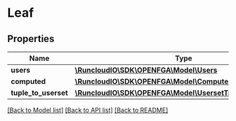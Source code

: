 # Leaf

## Properties
Name | Type | Description | Notes
------------ | ------------- | ------------- | -------------
**users** | [**\RuncloudIO\SDK\OPENFGA\Model\Users**](Users.md) |  | [optional] 
**computed** | [**\RuncloudIO\SDK\OPENFGA\Model\Computed**](Computed.md) |  | [optional] 
**tuple_to_userset** | [**\RuncloudIO\SDK\OPENFGA\Model\UsersetTreeTupleToUserset**](UsersetTreeTupleToUserset.md) |  | [optional] 

[[Back to Model list]](../../README.md#documentation-for-models) [[Back to API list]](../../README.md#documentation-for-api-endpoints) [[Back to README]](../../README.md)


